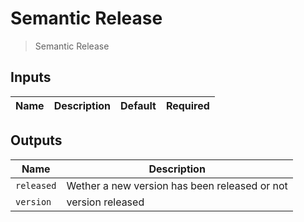 
# Semantic Release
> Semantic Release


## Inputs
| Name | Description | Default | Required | 
| ---- | ----------- | ------- | -------- |



## Outputs 
| Name | Description |
| ---- | ----------- |
| `released` | Wether a new version has been released or not |
| `version` | version released |

        